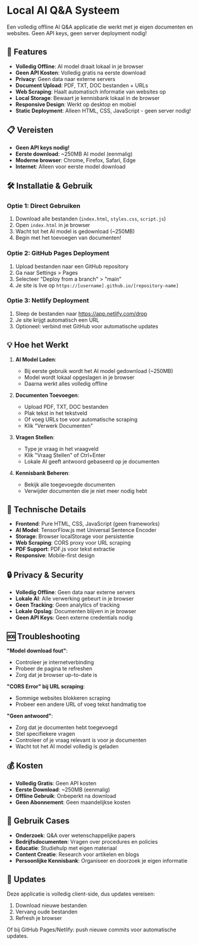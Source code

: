 # Local AI Q&A Systeem

Een volledig offline AI Q&A applicatie die werkt met je eigen documenten en websites. Geen API keys, geen server deployment nodig!

## 🚀 Features

- **Volledig Offline**: AI model draait lokaal in je browser
- **Geen API Kosten**: Volledig gratis na eerste download
- **Privacy**: Geen data naar externe servers
- **Document Upload**: PDF, TXT, DOC bestanden + URLs
- **Web Scraping**: Haalt automatisch informatie van websites op
- **Local Storage**: Bewaart je kennisbank lokaal in de browser
- **Responsive Design**: Werkt op desktop en mobiel
- **Static Deployment**: Alleen HTML, CSS, JavaScript - geen server nodig!

## 📋 Vereisten

- **Geen API keys nodig!**
- **Eerste download**: ~250MB AI model (eenmalig)
- **Moderne browser**: Chrome, Firefox, Safari, Edge
- **Internet**: Alleen voor eerste model download

## 🛠️ Installatie & Gebruik

### Optie 1: Direct Gebruiken
1. Download alle bestanden (`index.html`, `styles.css`, `script.js`)
2. Open `index.html` in je browser
3. Wacht tot het AI model is gedownload (~250MB)
4. Begin met het toevoegen van documenten!

### Optie 2: GitHub Pages Deployment
1. Upload bestanden naar een GitHub repository
2. Ga naar Settings > Pages
3. Selecteer "Deploy from a branch" > "main"
4. Je site is live op `https://[username].github.io/[repository-name]`

### Optie 3: Netlify Deployment
1. Sleep de bestanden naar https://app.netlify.com/drop
2. Je site krijgt automatisch een URL
3. Optioneel: verbind met GitHub voor automatische updates

## 💡 Hoe het Werkt

1. **AI Model Laden**:
   - Bij eerste gebruik wordt het AI model gedownload (~250MB)
   - Model wordt lokaal opgeslagen in je browser
   - Daarna werkt alles volledig offline

2. **Documenten Toevoegen**:
   - Upload PDF, TXT, DOC bestanden
   - Plak tekst in het tekstveld
   - Of voeg URLs toe voor automatische scraping
   - Klik "Verwerk Documenten"

3. **Vragen Stellen**:
   - Type je vraag in het vraagveld
   - Klik "Vraag Stellen" of Ctrl+Enter
   - Lokale AI geeft antwoord gebaseerd op je documenten

4. **Kennisbank Beheren**:
   - Bekijk alle toegevoegde documenten
   - Verwijder documenten die je niet meer nodig hebt

## 🔧 Technische Details

- **Frontend**: Pure HTML, CSS, JavaScript (geen frameworks)
- **AI Model**: TensorFlow.js met Universal Sentence Encoder
- **Storage**: Browser localStorage voor persistentie
- **Web Scraping**: CORS proxy voor URL scraping
- **PDF Support**: PDF.js voor tekst extractie
- **Responsive**: Mobile-first design

## 🔒 Privacy & Security

- **Volledig Offline**: Geen data naar externe servers
- **Lokale AI**: Alle verwerking gebeurt in je browser
- **Geen Tracking**: Geen analytics of tracking
- **Lokale Opslag**: Documenten blijven in je browser
- **Geen API Keys**: Geen externe credentials nodig

## 🆘 Troubleshooting

**"Model download fout"**:
- Controleer je internetverbinding
- Probeer de pagina te refreshen
- Zorg dat je browser up-to-date is

**"CORS Error" bij URL scraping**:
- Sommige websites blokkeren scraping
- Probeer een andere URL of voeg tekst handmatig toe

**"Geen antwoord"**:
- Zorg dat je documenten hebt toegevoegd
- Stel specifiekere vragen
- Controleer of je vraag relevant is voor je documenten
- Wacht tot het AI model volledig is geladen

## 💰 Kosten

- **Volledig Gratis**: Geen API kosten
- **Eerste Download**: ~250MB (eenmalig)
- **Offline Gebruik**: Onbeperkt na download
- **Geen Abonnement**: Geen maandelijkse kosten

## 🎯 Gebruik Cases

- **Onderzoek**: Q&A over wetenschappelijke papers
- **Bedrijfsdocumenten**: Vragen over procedures en policies
- **Educatie**: Studiehulp met eigen materiaal
- **Content Creatie**: Research voor artikelen en blogs
- **Persoonlijke Kennisbank**: Organiseer en doorzoek je eigen informatie

## 🔄 Updates

Deze applicatie is volledig client-side, dus updates vereisen:
1. Download nieuwe bestanden
2. Vervang oude bestanden
3. Refresh je browser

Of bij GitHub Pages/Netlify: push nieuwe commits voor automatische updates.
